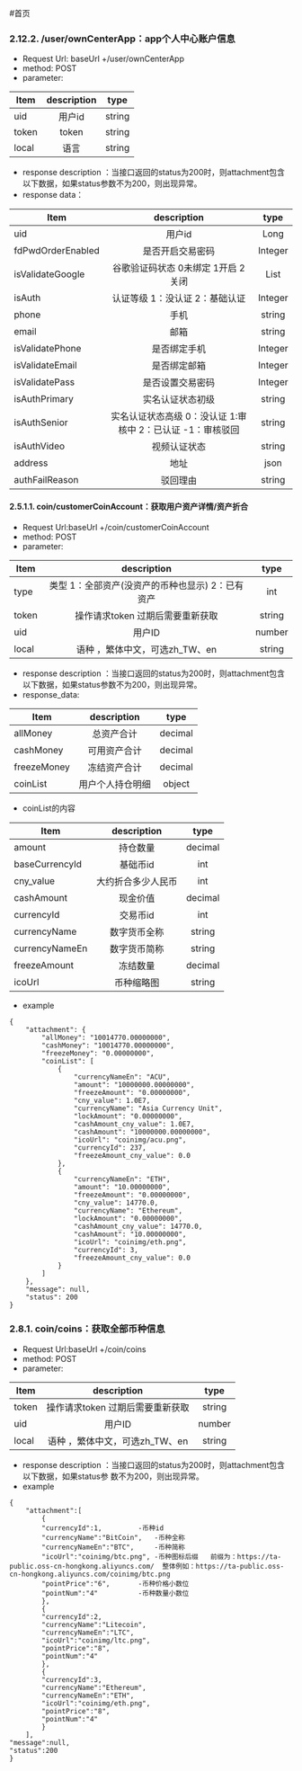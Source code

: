 #首页


### 2.12.2.  /user/ownCenterApp：app个人中心账户信息

- Request Url: baseUrl +/user/ownCenterApp
- method: POST
- parameter:


|Item      |description  |type   |
| -------- | :-----:|  :-------:  |
|uid  | 用户id  | string|
|token| token |string |
|local | 语言  |string|


- response description ：当接口返回的status为200时，则attachment包含以下数据，如果status参数不为200，则出现异常。
- response data：

|Item      |description  |type   |
| -------- | :-----:|  :-------:  |
|uid  | 用户id  | Long|
|fdPwdOrderEnabled | 是否开启交易密码  |Integer|
|isValidateGoogle  | 谷歌验证码状态 0未绑定 1开启 2关闭  | List|
|isAuth | 认证等级 1：没认证 2：基础认证  |Integer|
|phone  | 手机  | string|
|email| 邮箱 |string |
|isValidatePhone | 是否绑定手机  |Integer|
|isValidateEmail  | 是否绑定邮箱  | Integer|
|isValidatePass| 是否设置交易密码 |Integer |
|isAuthPrimary | 实名认证状态初级  |string|
|isAuthSenior | 实名认证状态高级  0：没认证 1:审核中 2：已认证 -1：审核驳回 |string|
|isAuthVideo | 视频认证状态  |string|
|address  | 地址  | json|
|authFailReason| 驳回理由 |string |





#### 2.5.1.1. coin/customerCoinAccount：获取用户资产详情/资产折合

- Request Url:baseUrl +/coin/customerCoinAccount
- method: POST
- parameter:

|Item      |description  |type   |
| -------- | :-----:|  :-------:  |
|type     |类型 1：全部资产(没资产的币种也显示) 2：已有资产 |  int|
|token  |操作请求token 过期后需要重新获取 | string|
|uid |用户ID |number|
|local   |  语种 ，繁体中文，可选zh_TW、en | string |


- response description ：当接口返回的status为200时，则attachment包含以下数据，如果status参数不为200，则出现异常。
- response_data:

|Item      |description  |type   |
| -------- | :-----:|  :-------:  |
|allMoney|	总资产合计|	decimal|
|cashMoney|	可用资产合计|	decimal|
|freezeMoney|	冻结资产合计|	decimal|
|coinList|	用户个人持仓明细|	object|

- coinList的内容

|Item      |description  |type   |
| -------- | :-----:|  :-------:  |
|amount|	持仓数量|	decimal|
|baseCurrencyId|	基础币id	|int|
|cny_value|	大约折合多少人民币	|int|
|cashAmount|	现金价值|	decimal|
|currencyId|	交易币id|	int|
|currencyName|	数字货币全称|	string|
|currencyNameEn|	数字货币简称|	string|
|freezeAmount|	冻结数量|	decimal|
|icoUrl|	币种缩略图|	string|

- example

```
{
    "attachment": {
        "allMoney": "10014770.00000000",
        "cashMoney": "10014770.00000000",
        "freezeMoney": "0.00000000",
        "coinList": [
            {
                "currencyNameEn": "ACU",
                "amount": "10000000.00000000",
                "freezeAmount": "0.00000000",
                "cny_value": 1.0E7,
                "currencyName": "Asia Currency Unit",
                "lockAmount": "0.00000000",
                "cashAmount_cny_value": 1.0E7,
                "cashAmount": "10000000.00000000",
                "icoUrl": "coinimg/acu.png",
                "currencyId": 237,
                "freezeAmount_cny_value": 0.0
            },
            {
                "currencyNameEn": "ETH",
                "amount": "10.00000000",
                "freezeAmount": "0.00000000",
                "cny_value": 14770.0,
                "currencyName": "Ethereum",
                "lockAmount": "0.00000000",
                "cashAmount_cny_value": 14770.0,
                "cashAmount": "10.00000000",
                "icoUrl": "coinimg/eth.png",
                "currencyId": 3,
                "freezeAmount_cny_value": 0.0
            }
        ]
    },
    "message": null,
    "status": 200
}
```




### 2.8.1. coin/coins：获取全部币种信息

- Request Url:baseUrl +/coin/coins
- method: POST
- parameter:

|Item      |description  |type   |
| -------- | :-----:|  :-------:  |
|token  |操作请求token 过期后需要重新获取 | string|
|uid |用户ID |number|
|local   |  语种 ，繁体中文，可选zh_TW、en | string |

- response description ：当接口返回的status为200时，则attachment包含以下数据，如果status参 数不为200，则出现异常。
- example

```
{
	"attachment":[
		{
		"currencyId":1,			-币种id			
		"currencyName":"BitCoin",	-币种全称
		"currencyNameEn":"BTC",		-币种简称
		"icoUrl":"coinimg/btc.png",	-币种图标后缀   前缀为：https://ta-public.oss-cn-hongkong.aliyuncs.com/  整体例如：https://ta-public.oss-cn-hongkong.aliyuncs.com/coinimg/btc.png
		"pointPrice":"6",		-币种价格小数位
		"pointNum":"4"			-币种数量小数位
		},
		{
		"currencyId":2,
		"currencyName":"Litecoin",
		"currencyNameEn":"LTC",
		"icoUrl":"coinimg/ltc.png",
		"pointPrice":"8",
		"pointNum":"4"
		},
		{
		"currencyId":3,
		"currencyName":"Ethereum",
		"currencyNameEn":"ETH",
		"icoUrl":"coinimg/eth.png",
		"pointPrice":"8",
		"pointNum":"4"
		}
	],
"message":null,
"status":200
}
```

